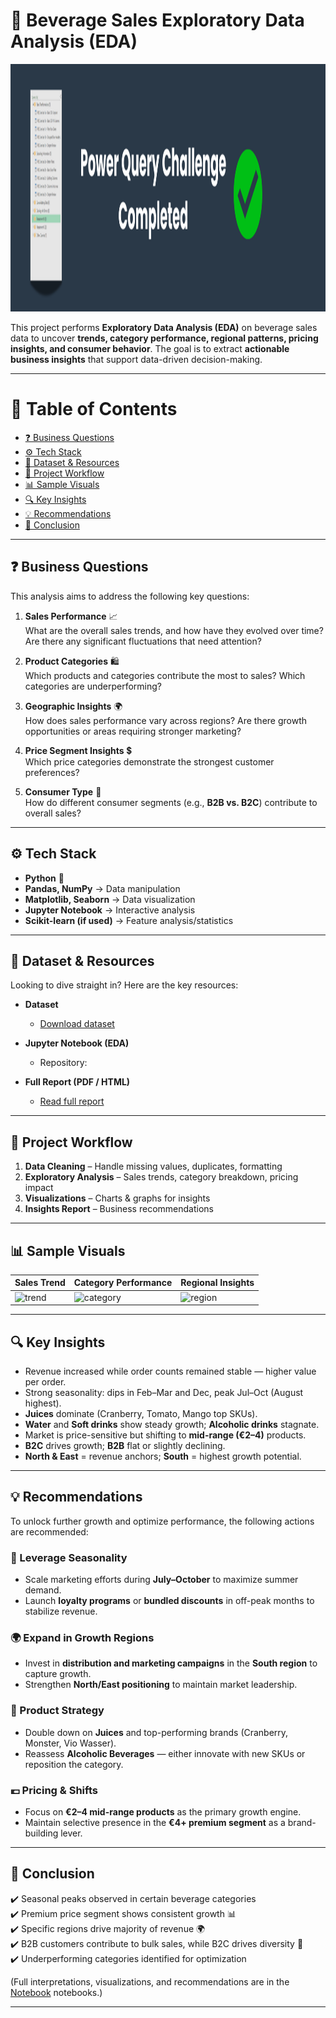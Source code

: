 # 🧋 Beverage Sales Exploratory Data Analysis (EDA)

<img width="1584" height="396" alt="banner" src="images/banner.png" />

This project performs **Exploratory Data Analysis (EDA)** on beverage sales data to uncover **trends, category performance, regional patterns, pricing insights, and consumer behavior**. The goal is to extract **actionable business insights** that support data-driven decision-making.

---

# 📑 Table of Contents  

  - [❓ Business Questions](#-business-questions)  
  - [⚙️ Tech Stack](#️-tech-stack)  
  - [📁 Dataset & Resources](#-dataset--resources)
  - [📂 Project Workflow](#-project-workflow)  
  - [📊 Sample Visuals](#-sample-visuals)  
  - [🔍 Key Insights](#-key-insights)  
  - [💡 Recommendations](#-recommendations)  
  - [🏁 Conclusion](#-conclusion)  

---

## ❓ Business Questions

This analysis aims to address the following key questions:

1. **Sales Performance** 📈  
   What are the overall sales trends, and how have they evolved over time? Are there any significant fluctuations that need attention?

2. **Product Categories** 🛍️  
   Which products and categories contribute the most to sales? Which categories are underperforming?

3. **Geographic Insights** 🌍  
   How does sales performance vary across regions? Are there growth opportunities or areas requiring stronger marketing?

4. **Price Segment Insights** 💲  
   Which price categories demonstrate the strongest customer preferences?

5. **Consumer Type** 👥  
   How do different consumer segments (e.g., **B2B vs. B2C**) contribute to overall sales?

---

## ⚙️ Tech Stack

- **Python** 🐍  
- **Pandas, NumPy** → Data manipulation  
- **Matplotlib, Seaborn** → Data visualization  
- **Jupyter Notebook** → Interactive analysis  
- **Scikit-learn (if used)** → Feature analysis/statistics  

---

## 📁 Dataset & Resources

Looking to dive straight in? Here are the key resources: 
- **Dataset**
  - [Download dataset](https://www.kaggle.com/datasets/sebastianwillmann/beverage-sales)

- **Jupyter Notebook (EDA)**
  - Repository: <a href="/Notebook-BeverageSalesEDA.ipynb"></a>

- **Full Report (PDF / HTML)**
  - [Read full report](/Report-BeverageSalesEDA.docx)

---

## 📂 Project Workflow
1. **Data Cleaning** – Handle missing values, duplicates, formatting  
2. **Exploratory Analysis** – Sales trends, category breakdown, pricing impact  
3. **Visualizations** – Charts & graphs for insights  
4. **Insights Report** – Business recommendations  

---

## 📊 Sample Visuals

| Sales Trend | Category Performance | Regional Insights |
|-------------|----------------------|------------------|
| ![trend](images/sales_trend.png) | ![category](images/category_sales.png) | ![region](images/region_sales.png) |

---

## 🔍 Key Insights

- Revenue increased while order counts remained stable — higher value per order.  
- Strong seasonality: dips in Feb–Mar and Dec, peak Jul–Oct (August highest).  
- **Juices** dominate (Cranberry, Tomato, Mango top SKUs).  
- **Water** and **Soft drinks** show steady growth; **Alcoholic drinks** stagnate.  
- Market is price-sensitive but shifting to **mid-range (€2–4)** products.  
- **B2C** drives growth; **B2B** flat or slightly declining.  
- **North & East** = revenue anchors; **South** = highest growth potential.  

---

## 💡 Recommendations

To unlock further growth and optimize performance, the following actions are recommended:

### 📅 Leverage Seasonality  
- Scale marketing efforts during **July–October** to maximize summer demand.  
- Launch **loyalty programs** or **bundled discounts** in off-peak months to stabilize revenue.  

### 🌍 Expand in Growth Regions  
- Invest in **distribution and marketing campaigns** in the **South region** to capture growth.  
- Strengthen **North/East positioning** to maintain market leadership.  

### 🥤 Product Strategy  
- Double down on **Juices** and top-performing brands (Cranberry, Monster, Vio Wasser).  
- Reassess **Alcoholic Beverages** — either innovate with new SKUs or reposition the category.  

### 💶 Pricing & Shifts  
- Focus on **€2–4 mid-range products** as the primary growth engine.  
- Maintain selective presence in the **€4+ premium segment** as a brand-building lever.  

---

## 🏁 Conclusion
   ✔️ Seasonal peaks observed in certain beverage categories  
   ✔️ Premium price segment shows consistent growth 📊  
   ✔️ Specific regions drive majority of revenue 🌍  
   ✔️ B2B customers contribute to bulk sales, while B2C drives diversity 👥  
   ✔️ Underperforming categories identified for optimization  

(Full interpretations, visualizations, and recommendations are in the <a href="/Notebook-BeverageSalesEDA.ipynb">Notebook</a> notebooks.)

---
